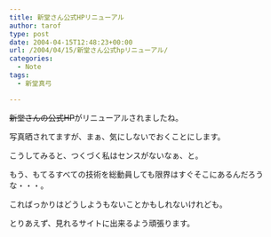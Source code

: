 ```yaml
---
title: 新堂さん公式HPリニューアル
author: tarof
type: post
date: 2004-04-15T12:48:23+00:00
url: /2004/04/15/新堂さん公式hpリニューアル/
categories:
  - Note
tags:
  - 新堂真弓

---
```

<del>新堂さんの公式HP</del>がリニューアルされましたね。
  
写真晒されてますが、まぁ、気にしないでおくことにします。
  
こうしてみると、つくづく私はセンスがないなぁ、と。
  
もう、もてるすべての技術を総動員しても限界はすぐそこにあるんだろうな・・・。
  
こればっかりはどうしようもないことかもしれないけれども。

とりあえず、見れるサイトに出来るよう頑張ります。